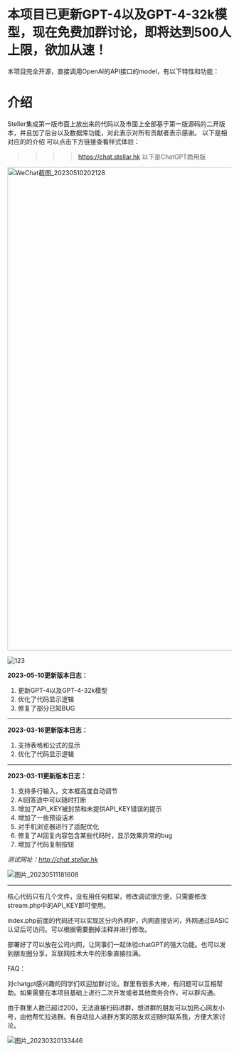 # 本项目已更新GPT-4以及GPT-4-32k模型，现在免费加群讨论，即将达到500人上限，欲加从速！
本项目完全开源，直接调用OpenAI的API接口的model，有以下特性和功能：


# 介绍
Steller集成第一版市面上放出来的代码以及市面上全部基于第一版源码的二开版本，并且加了后台以及数据库功能，对此表示对所有贡献者表示感谢。
以下是相对应的的介绍
可以点击下方链接查看样式体验：

>>>>https://chat.stellar.hk
以下是ChatGPT商用版

<img width="1086" alt="WeChat截图_20230510202128" src="https://github.com/stellarhk/chatgpt/assets/128345288/c0731edf-aa9f-4f77-927e-5a62b2c9f3e8">


![123](https://github.com/stellarhk/ChatGPT4.0-Web-Stellar/assets/128345288/a784d30e-a4b5-419f-be4e-0130ba2dcae3)

**2023-05-10更新版本日志：**

1. 更新GPT-4以及GPT-4-32k模型
2. 优化了代码显示逻辑
3. 修复了部分已知BUG
------
**2023-03-16更新版本日志：**

1. 支持表格和公式的显示
2. 优化了代码显示逻辑

------
**2023-03-11更新版本日志：**

1. 支持多行输入，文本框高度自动调节
3. AI回答途中可以随时打断
4. 增加了API_KEY被封禁和未提供API_KEY错误的提示
5. 增加了一些预设话术
6. 对手机浏览器进行了适配优化
7. 修复了AI回复内容包含某些代码时，显示效果异常的bug
8. 增加了代码复制按钮



*测试网址：http://chat.stellar.hk* 

![图片_20230511181608](https://github.com/stellarhk/chatgpt/assets/128345288/f30fb38c-db92-4e4b-9947-d97d15fb7ab4)

------

核心代码只有几个文件，没有用任何框架，修改调试很方便，只需要修改stream.php中的API_KEY即可使用。

index.php前面的代码还可以实现区分内外网IP，内网直接访问，外网通过BASIC认证后可访问。可以根据需要删掉注释并进行修改。

部署好了可以放在公司内网，让同事们一起体验chatGPT的强大功能。也可以发到朋友圈分享，互联网技术大牛的形象直接拉满。


FAQ：

对chatgpt感兴趣的同学们欢迎加群讨论。群里有很多大神，有问题可以互相帮助。如果需要在本项目基础上进行二次开发或者其他商务合作，可以群沟通。

由于群里人数已超过200，无法直接扫码进群，想进群的朋友可以加热心网友小号，由他帮忙拉进群。有自动拉人进群方案的朋友欢迎随时联系我，方便大家讨论。

![图片_20230320133446](https://user-images.githubusercontent.com/128345288/226255445-2859a9dc-384d-4d64-a7b9-a1ab875c5ff2.jpg)


